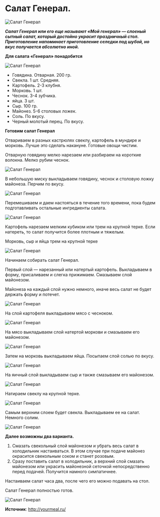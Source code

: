 # Салат Генерал.

![Салат Генерал](/images/Kulinar/Salad/general_salat_001.jpg 'Салат Генерал')

_**Салат Генерал или его еще называют «Мой генерал» — слоеный сытный салат, который достойно украсит праздничный стол. Приготовление напоминает приготовление селедки под шубой, но вкус получается абсолютно иной.**_

**Для салата «Генерал» понадобится**

![Салат Генерал](/images/Kulinar/Salad/general_salat_002.jpg 'Салат Генерал')

- Говядина. Отварная. 200 гр.
- Свекла. 1 шт. Средняя.
- Картофель. 2-3 клубня.
- Морковь. 1 шт.
- Чеснок. 3-4 зубчика.
- яйца. 3 шт.
- Сыр. 100 гр.
- Майонез. 5-6 столовых ложек.
- Соль. По вкусу.
- Черный молотый перец. По вкусу.

**Готовим салат Генерал**

Отвариваем в разных кастрюлях свеклу, картофель в мундире и морковь. Лучше это сделать накануне. Готовые овощи чистим.

Отварную говядину мелко нарезаем или разбираем на короткие волокна. Мелко рубим чеснок.

![Салат Генерал](/images/Kulinar/Salad/general_salat_003.jpg 'Салат Генерал')

В небольшую миску выкладываем говядину, чеснок и столовую ложку майонеза. Перчим по вкусу.

![Салат Генерал](/images/Kulinar/Salad/general_salat_004.jpg 'Салат Генерал')

Перемешиваем и даем настояться в течение того времени, пока будем подготавливать остальные ингредиенты салата.

![Салат Генерал](/images/Kulinar/Salad/general_salat_005.jpg 'Салат Генерал')

Картофель нарезаем мелким кубиком или трем на крупной терке. Если натереть, то салат получится более плотным и тяжелым.

Морковь, сыр и яйца трем на крупной терке

![Салат Генерал](/images/Kulinar/Salad/general_salat_006.jpg 'Салат Генерал')

Начинаем собирать салат Генерал.

Первый слой — нарезанный или натертый картофель. Выкладываем в форму, присаливаем и слегка прижимаем. Смазываем слой майонезом.

Майонеза на каждый слой нужно немного, иначе весь салат не будет держать форму и потечет.

![Салат Генерал](/images/Kulinar/Salad/general_salat_007.jpg 'Салат Генерал')

На слой картофеля выкладываем мясо с чесноком.

![Салат Генерал](/images/Kulinar/Salad/general_salat_008.jpg 'Салат Генерал')

На мясо выкладываем слой натертой моркови и смазываем его майонезом.

![Салат Генерал](/images/Kulinar/Salad/general_salat_009.jpg 'Салат Генерал')

Затем на морковь выкладываем яйца. Посыпаем слой солью по вкусу.

![Салат Генерал](/images/Kulinar/Salad/general_salat_010.jpg 'Салат Генерал')

На яичный слой выкладываем сыр и также смазываем его майонезом.

![Салат Генерал](/images/Kulinar/Salad/general_salat_011.jpg 'Салат Генерал')

Натираем свеклу на крупной терке.

![Салат Генерал](/images/Kulinar/Salad/general_salat_012.jpg 'Салат Генерал')

Самым верхним слоем будет свекла. Выкладываем ее на салат. Немного солим.

![Салат Генерал](/images/Kulinar/Salad/general_salat_013.jpg 'Салат Генерал')

**Далее возможны два варианта.**

1. Смазать свекольный слой майонезом и убрать весь салат в холодильник настаиваться. В этом случае при подаче майонез окрасится свекольным соком и станет розовым.
2. Сразу поставить салат в холодильник, а верхний слой смазать майонезом или украсить майонезной сеточкой непосредственно перед подачей. Получится намного симпатичнее.

Настаиваем салат часа два, после чего его можно подавать на стол.

Салат Генерал полностью готов.

![Салат Генерал](/images/Kulinar/Salad/general_salat_014.jpg 'Салат Генерал')

**Источник**: http://yourmeal.ru/
